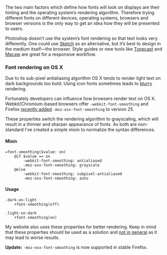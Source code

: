 
The two main factors which define how fonts will look on displays are their hinting and the operating system’s rendering algorithm. Therefore trying different fonts on different devices, operating systems, browsers and browser versions is the only way to get an idea how they will be presented to users.

Photoshop doesn’t use the system’s font rendering so that text looks very differently. One could use [Sketch](http://www.bohemiancoding.com/sketch/) as an alternative, but it’s best to design in the medium itself—the browser. Style guides or new tools like [Typecast](http://typecast.com/) and [Macaw](http://macaw.co/) are great for a responsive workflow.

### Font rendering on OS X

Due to its sub-pixel antialiasing algorithm OS X tends to render light text on dark backgrounds too bold. Using icon fonts sometimes leads to [blurry](http://people.mozilla.org/~jdaggett/tests/social-waterfall.html) rendering.

Fortunately developers can influence how browsers render text on OS X. Webkit/Chromium-based browsers offer `-webkit-font-smoothing` and  Firefox [recently added](https://bugzilla.mozilla.org/show_bug.cgi?id=857142) `-moz-osx-font-smoothing` to version 25.

These properties switch the rendering algorithm to grayscaling, which will result in a thinner and sharper appearance of fonts. As both are non-standard I’ve created a simple mixin to normalize the syntax differences.

#### Mixin

<pre class="language-scss"><code>=font-smoothing($value: on)
    @if $value == on
        -webkit-font-smoothing: antialiased
        -moz-osx-font-smoothing: grayscale
    @else
        -webkit-font-smoothing: subpixel-antialiased
        -moz-osx-font-smoothing: auto</code></pre>

#### Usage

<pre class="language-scss"><code>.dark-on-light
    +font-smoothing(off)

.light-on-dark
    +font-smoothing(on)</code></pre>

My website also uses these properties for better rendering. Keep in mind that these properties should be used as a solution and [not in general](http://www.usabilitypost.com/2012/11/05/stop-fixing-font-smoothing) as it may lead to worse results.

__Update:__ `-moz-osx-font-smoothing` is now supported in stable Firefox.

